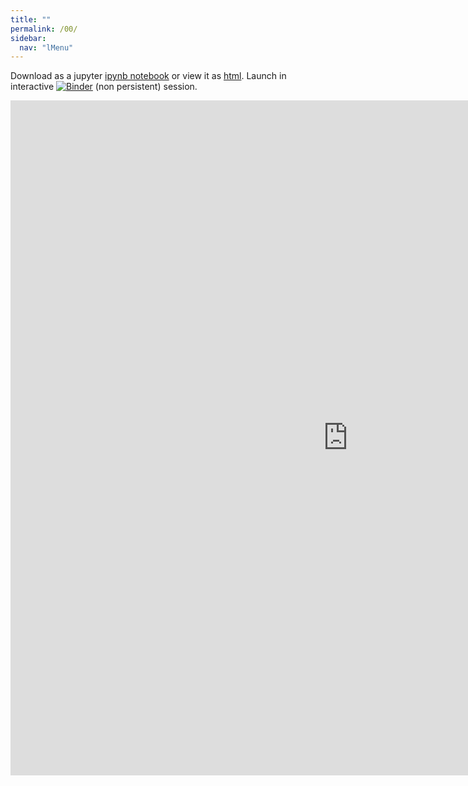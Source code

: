 ```yaml
---
title: ""
permalink: /00/
sidebar:
  nav: "lMenu"
---
```


Download as a jupyter [ipynb notebook](https://datascience-intro.github.io/1MS041-2021/lectures/00.ipynb) or view it as [html](https://datascience-intro.github.io/1MS041-2021/lectures/00.html).
Launch in interactive <a  href="https://mybinder.org/v2/gh/datascience-intro/1MS041-2021/gh-pages?filepath=lectures%2F00.ipynb" target="_blank"><img src="https://mybinder.org/badge_logo.svg" alt="Binder"></a> (non persistent) session.

<iframe src="https://datascience-intro.github.io/1MS041-2021/lectures/00.html" width="1080" height="1080" frameborder="0"></iframe>

    
